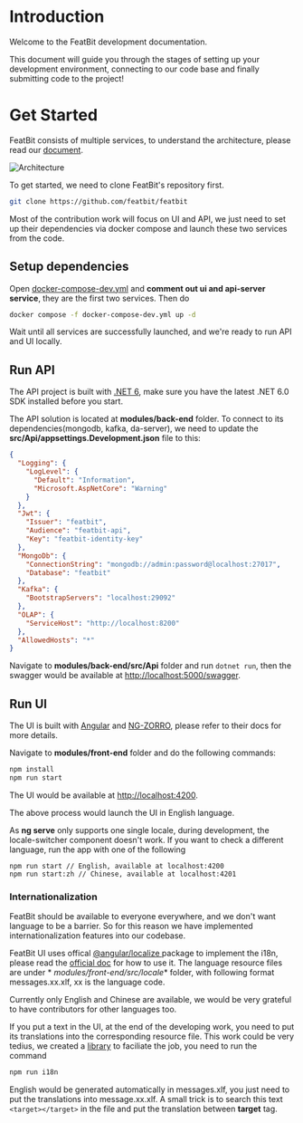 # Introduction

Welcome to the FeatBit development documentation.

This document will guide you through the stages of setting up your development environment, connecting to our code base
and finally submitting code to the project!

# Get Started

FeatBit consists of multiple services, to understand the architecture, please read
our [document](https://featbit.gitbook.io/docs/tech-stack/architecture).

![Architecture](https://2887964115-files.gitbook.io/~/files/v0/b/gitbook-x-prod.appspot.com/o/spaces%2FWMA5plqGXLhCIDCINvoc%2Fuploads%2Fn8WleMePXy4BW6b0qQq2%2Fimage.png?alt=media&token=27fd5b0e-e704-4e01-b084-b8f5399f2565)

To get started, we need to clone FeatBit's repository first.
```bash
git clone https://github.com/featbit/featbit
```

Most of the contribution work will focus on UI and API, we just need to set up their dependencies via docker compose and
launch these two services from the code.

## Setup dependencies

Open [docker-compose-dev.yml](./docker-compose-dev.yml) and **comment out ui and api-server service**, they are the
first two services. Then do

```bash
docker compose -f docker-compose-dev.yml up -d
```

Wait until all services are successfully launched, and we're ready to run API and UI locally.

## Run API

The API project is built with [.NET 6](https://dotnet.microsoft.com/en-us/download/dotnet/6.0), make sure you have the
latest .NET 6.0 SDK installed before you start.

The API solution is located at **modules/back-end** folder. To connect to its dependencies(mongodb, kafka, da-server),
we need to update the **src/Api/appsettings.Development.json** file to this:

```json
{
  "Logging": {
    "LogLevel": {
      "Default": "Information",
      "Microsoft.AspNetCore": "Warning"
    }
  },
  "Jwt": {
    "Issuer": "featbit",
    "Audience": "featbit-api",
    "Key": "featbit-identity-key"
  },
  "MongoDb": {
    "ConnectionString": "mongodb://admin:password@localhost:27017",
    "Database": "featbit"
  },
  "Kafka": {
    "BootstrapServers": "localhost:29092"
  },
  "OLAP": {
    "ServiceHost": "http://localhost:8200"
  },
  "AllowedHosts": "*"
}
```

Navigate to **modules/back-end/src/Api** folder and run `dotnet run`, then the swagger would be available
at [http://localhost:5000/swagger](http://localhost:5000/swagger).

## Run UI

The UI is built with [Angular](https://angular.io/) and [NG-ZORRO](https://ng.ant.design/docs/introduce/en), please
refer to their docs for more details.

Navigate to **modules/front-end** folder and do the following commands:

```bash
npm install
npm run start
```

The UI would be available at [http://localhost:4200](http://localhost:4200).

The above process would launch the UI in English language.

As **ng serve** only supports one single locale, during development, the locale-switcher component doesn't work. If you
want to check a different language,
run the app with one of the following

```
npm run start // English, available at localhost:4200
npm run start:zh // Chinese, available at localhost:4201
```

### Internationalization

FeatBit should be available to everyone everywhere, and we don't want language to be a barrier. So for this reason we
have implemented internationalization features into our codebase.

FeatBit UI uses offical [@angular/localize
](https://www.npmjs.com/package/@angular/localize) package to implement the i18n, please read
the [official doc](https://angular.io/guide/i18n-overview) for how to use it. The language resource files are under *
*modules/front-end/src/locale** folder, with following format messages.xx.xlf, xx is the language code.

Currently only English and Chinese are available, we would be very grateful to have contributors for other languages
too.

If you put a text in the UI, at the end of the developing work, you need to put its translations into the corresponding
resource file. This work could be very tedius, we created
a [library](https://github.com/featbit/angular-locales-generator) to faciliate the job, you need to run the command

```bash
npm run i18n
```

English would be generated automatically in messages.xlf, you just need to put the translations into message.xx.xlf. A
small trick is to search this text `<target></target>` in the file and put the translation between **target** tag.

